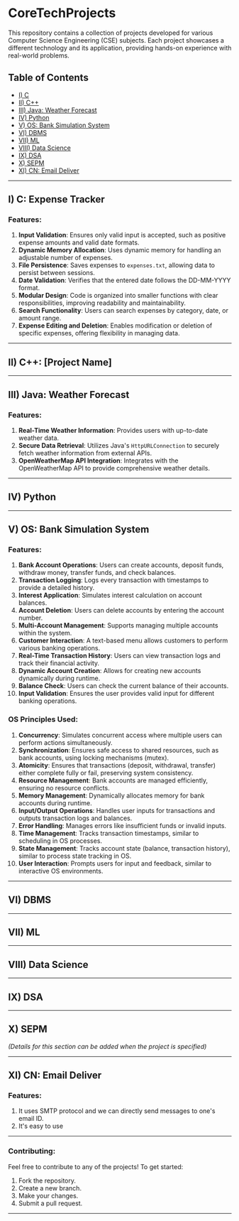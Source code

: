 # CoreTechProjects

This repository contains a collection of projects developed for various Computer Science Engineering (CSE) subjects. 
Each project showcases a different technology and its application, providing hands-on experience with real-world problems.

## Table of Contents
- [I) C](#i-c)
- [II) C++](#ii-c++)
- [III) Java: Weather Forecast](#iii-java-weather-forecast)
- [IV) Python](#iv-python)
- [V) OS: Bank Simulation System](#v-os-bank-simulation-system)
- [VI) DBMS](#vi-dbms)
- [VII) ML](#vii-ml)
- [VIII) Data Science](#viii-data-science)
- [IX) DSA](#ix-dsa)
- [X) SEPM](#x-sepm)
- [XI) CN: Email Deliver](#xi-cn-email-deliver)

---

## I) C: Expense Tracker

### Features:
1. **Input Validation**: Ensures only valid input is accepted, such as positive expense amounts and valid date formats.
2. **Dynamic Memory Allocation**: Uses dynamic memory for handling an adjustable number of expenses.
3. **File Persistence**: Saves expenses to `expenses.txt`, allowing data to persist between sessions.
4. **Date Validation**: Verifies that the entered date follows the DD-MM-YYYY format.
5. **Modular Design**: Code is organized into smaller functions with clear responsibilities, improving readability and maintainability.
6. **Search Functionality**: Users can search expenses by category, date, or amount range.
7. **Expense Editing and Deletion**: Enables modification or deletion of specific expenses, offering flexibility in managing data.

---

## II) C++: [Project Name]



---

## III) Java: Weather Forecast

### Features:
1. **Real-Time Weather Information**: Provides users with up-to-date weather data.
2. **Secure Data Retrieval**: Utilizes Java's `HttpURLConnection` to securely fetch weather information from external APIs.
3. **OpenWeatherMap API Integration**: Integrates with the OpenWeatherMap API to provide comprehensive weather details.

---

## IV) Python


---

## V) OS: Bank Simulation System

### Features:
1. **Bank Account Operations**: Users can create accounts, deposit funds, withdraw money, transfer funds, and check balances.
2. **Transaction Logging**: Logs every transaction with timestamps to provide a detailed history.
3. **Interest Application**: Simulates interest calculation on account balances.
4. **Account Deletion**: Users can delete accounts by entering the account number.
5. **Multi-Account Management**: Supports managing multiple accounts within the system.
6. **Customer Interaction**: A text-based menu allows customers to perform various banking operations.
7. **Real-Time Transaction History**: Users can view transaction logs and track their financial activity.
8. **Dynamic Account Creation**: Allows for creating new accounts dynamically during runtime.
9. **Balance Check**: Users can check the current balance of their accounts.
10. **Input Validation**: Ensures the user provides valid input for different banking operations.

### OS Principles Used:
1. **Concurrency**: Simulates concurrent access where multiple users can perform actions simultaneously.
2. **Synchronization**: Ensures safe access to shared resources, such as bank accounts, using locking mechanisms (mutex).
3. **Atomicity**: Ensures that transactions (deposit, withdrawal, transfer) either complete fully or fail, preserving system consistency.
4. **Resource Management**: Bank accounts are managed efficiently, ensuring no resource conflicts.
5. **Memory Management**: Dynamically allocates memory for bank accounts during runtime.
6. **Input/Output Operations**: Handles user inputs for transactions and outputs transaction logs and balances.
7. **Error Handling**: Manages errors like insufficient funds or invalid inputs.
8. **Time Management**: Tracks transaction timestamps, similar to scheduling in OS processes.
9. **State Management**: Tracks account state (balance, transaction history), similar to process state tracking in OS.
10. **User Interaction**: Prompts users for input and feedback, similar to interactive OS environments.

---

## VI) DBMS



---

## VII) ML



---

## VIII) Data Science



---

## IX) DSA



---

## X) SEPM

*(Details for this section can be added when the project is specified)*

---

## XI) CN: Email Deliver

### Features:
1. It uses SMTP protocol and we can directly send messages to one's email ID.
2. It's easy to use

---

### Contributing:
Feel free to contribute to any of the projects! To get started:
1. Fork the repository.
2. Create a new branch.
3. Make your changes.
4. Submit a pull request.

---
